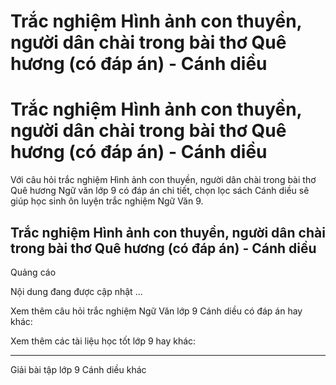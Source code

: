 # Trắc nghiệm Hình ảnh con thuyền, người dân chài trong bài thơ Quê hương (có đáp án) - Cánh diều

# Trắc nghiệm Hình ảnh con thuyền, người dân chài trong bài thơ Quê hương (có đáp án) - Cánh diều

Với câu hỏi trắc nghiệm Hình ảnh con thuyền, người dân chài trong bài thơ Quê hương Ngữ văn lớp 9 có đáp án chi tiết, chọn lọc sách Cánh diều sẽ giúp học sinh ôn luyện trắc nghiệm Ngữ Văn 9.

## Trắc nghiệm Hình ảnh con thuyền, người dân chài trong bài thơ Quê hương (có đáp án) - Cánh diều

Quảng cáo

Nội dung đang được cập nhật ...

Xem thêm câu hỏi trắc nghiệm Ngữ Văn lớp 9 Cánh diều có đáp án hay khác:

Xem thêm các tài liệu học tốt lớp 9 hay khác:

* * *

Giải bài tập lớp 9 Cánh diều khác
